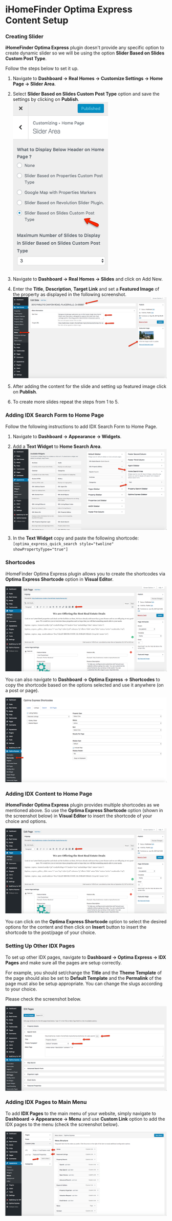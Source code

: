 # iHomeFinder Optima Express Content Setup 

### **Creating Slider**

**iHomeFinder Optima Express** plugin doesn't provide any specific option to create dynamic slider so we will be using the option **Slider Based on Slides Custom Post Type**.

Follow the steps below to set it up.

1. Navigate to **Dashboard → Real Homes → Customize Settings → Home Page → Slider Area**.
 
2. Select **Slider Based on Slides Custom Post Type** option and save the settings by clicking on **Publish**.<br/>
![Creating slider using iHomeFinder content](images/other-features/ihomefinder-slider.png)

3. Navigate to **Dashboard → Real Homes → Slides** and click on Add New.

4. Enter the **Title**, **Description**, **Target Link** and set a **Featured Image** of the property as displayed in the following screenshot.<br/>
![Creating slider using iHomeFinder content](images/other-features/ihomefinder-slides.png)

5. After adding the content for the slide and setting up featured image click on **Publish**.

6. To create more slides repeat the steps from 1 to 5. 

### **Adding IDX Search Form to Home Page**

Follow the following instructions to add IDX Search Form to Home Page.

1. Navigate to **Dashboard → Appearance → Widgets**.

2. Add a **Text Widget** to **Home Search Area**.<br/>
![Creating slider using iHomeFinder content](images/other-features/optima-search-form-widget.png)

3. In the **Text Widget** copy and paste the following shortcode:<br/>
`[optima_express_quick_search style="twoline" showPropertyType="true"]`

### **Shortcodes**

iHomeFinder Optima Express plugin allows you to create the shortcodes via **Optima Express Shortcode** option in **Visual Editor**.

![Creating slider using iHomeFinder content](images/other-features/optima-express-shortcode-option.png)
 
You can also navigate to **Dashboard → Optima Express → Shortcodes** to copy the shortcode based on the options selected and use it anywhere (on a post or page).

![Creating slider using iHomeFinder content](images/other-features/optima-shortcodes-dashboard.png)

### **Adding IDX Content to Home Page**

**iHomeFinder Optima Express** plugin provides multiple shortcodes as we mentioned above. So use the **Optima Express Shortcode** option (shown in the screenshot below) in **Visual Editor** to insert the shortcode of your choice and options.

![Creating slider using iHomeFinder content](images/other-features/optima-express-shortcode-option.png)

You can click on the **Optima Express Shortcode** option to select the desired options for the content and then click on **Insert** button to insert the shortcode to the post/page of your choice.

### **Setting Up Other IDX Pages**

To set up other IDX pages, navigate to **Dashboard → Optima Express → IDX Pages** and make sure all the pages are setup correctly. 

For example, you should set/change the **Title** and the **Theme Template** of the page should also be set to **Default Template** and the **Permalink** of the page must also be setup appropriate. You can change the slugs according to your choice. 

Please check the screenshot below.

![Creating slider using iHomeFinder content](images/other-features/optima-idx-pages-dashboard.png)

### **Adding IDX Pages to Main Menu**

To add **IDX Pages** to the main menu of your website, simply navigate to **Dashboard → Appearance → Menu** and use **Custom Link** option to add the IDX pages to the menu (check the screenshot below).

![Creating slider using iHomeFinder content](images/other-features/optima-pages-to-menu.png)
